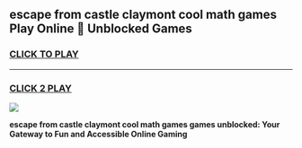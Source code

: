 
## escape from castle claymont cool math games Play Online 👋 Unblocked Games
<h3>
<a href="https://news.freeplayer.one?title=escape_from_castle_claymont_cool_math_games&ref=17CMG">CLICK TO PLAY</a></h3>
<hr>

<h3>
<a href="https://news.freeplayer.one?title=escape_from_castle_claymont_cool_math_games&ref=17CMG">CLICK 2 PLAY</a>
  
</h3>

<a href="https://news.freeplayer.one?title=escape_from_castle_claymont_cool_math_games&ref=17CMG/"><img src="https://clearcache.store/games.png"></a>


**escape from castle claymont cool math games games unblocked: Your Gateway to Fun and Accessible Online Gaming**
